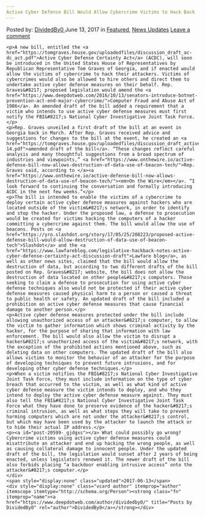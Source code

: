 ```yaml
---
Active Cyber Defense Bill Would Allow Cybercrime Victims to Hack Back
---
```

<article class="post-listing post-20599 post type-post status-publish format-standard has-post-thumbnail hentry 
    <div class="post-inner">
        <span>Posted by: <a href="https://www.deepdotweb.com/author/dividedby0/" title="">DividedBy0 </a></span>
    <span>June 13, 2017</span>
    <span>in <a href="https://www.deepdotweb.com/category/deepdot-news/" rel="category tag">Featured</a>, <a href="https://www.deepdotweb.com/category/news-updates/" rel="category tag">News Updates</a></span>
    <span><a href="https://www.deepdotweb.com/2017/06/13/active-cyber-defense-bill-would-allow-cybercrime/#respond">Leave a comment</a></span>
    </p>
    <div class="clear"></div>
    
    <p>A new bill, entitled the <a href="https://tomgraves.house.gov/uploadedfiles/discussion_draft_ac-dc_act.pdf">Active Cyber Defense Certainty Act</a> (ACDC), will soon be introduced in the United States House of Representatives by Republican Representative Tom Graves of Georgia, and if enacted would allow the victims of cybercrime to hack their attackers. Victims of cybercrimes would also be allowed to hire others and direct them to undertake active cyber defense measures on their behalf. Rep. Graves&#8217; proposed legislation would amend the <a href="https://www.deepdotweb.com/2016/10/13/senators-introduce-botnet-prevention-act-end-major-cybercrime/">Computer Fraud and Abuse Act of 1986</a>. An amended draft of the bill added a requirement that a victim who intends to use active cyber defense measures must first notify the FBI&#8217;s National Cyber Investigative Joint Task Force.</p>
    <p>Rep. Graves unveiled a first draft of the bill at an event in Georgia back in March. After Rep. Graves received advice and suggestions for changes to the bill at the event, he created an <a href="https://tomgraves.house.gov/uploadedfiles/discussion_draft_active_cyber_defense_certainty_act_2.0_rep._tom_graves_ga-14.pdf">amended draft of the bill</a>. “These changes reflect careful analysis and many thoughtful suggestions from a broad spectrum of industries and viewpoints,” <a href="https://www.onthewire.io/active-defense-bill-now-allows-destruction-of-data-use-of-beacon-tech/">Rep. Graves said, according to </a><a href="https://www.onthewire.io/active-defense-bill-now-allows-destruction-of-data-use-of-beacon-tech/"><em>On the Wire</em></a>. “I look forward to continuing the conversation and formally introducing ACDC in the next few weeks.”</p>
    <p>The bill is intended to enable the victims of a cybercrime to deploy certain active cyber defense measures against hackers who are located outside of the victim&#8217;s network, in order to identify and stop the hacker. Under the proposed law, a defense to prosecution would be created for victims hacking the computers of a hacker committing a cybercrime against them. The bill would allow the use of beacons. Posts on <a href="https://yro.slashdot.org/story/17/05/25/208223/proposed-active-defense-bill-would-allow-destruction-of-data-use-of-beacon-tech">Slashdot</a> and the <a href="https://www.lawfareblog.com/legislative-hackback-notes-active-cyber-defense-certainty-act-discussion-draft">Lawfare blog</a>, as well as other news sites, claimed that the bill would allow the destruction of data, but according to two different drafts of the bill posted on Rep. Graves&#8217; website, the bill does not allow the destruction of data located on other people&#8217;s computers. Those seeking to claim a defense to prosecution for using active cyber defense techniques also would not be protected if their active cyber defense measures caused physical harm to a person or caused a threat to public health or safety. An updated draft of the bill included a prohibition on active cyber defense measures that cause financial damage to another person.</p>
    <p>Active cyber defense measures protected under the bill include allowing unauthorized access of an attacker&#8217;s computer, to allow the victim to gather information which shows criminal activity by the hacker, for the purpose of sharing that information with law enforcement. The bill would also allow the victim to disrupt a hacker&#8217;s unauthorized access of the victim&#8217;s network, with the exception of the prohibited actions mentioned above, such as deleting data on other computers. The updated draft of the bill also allows victims to monitor the behavior of an attacker for the purpose of developing techniques to prevent future intrusions, and for developing other cyber defense techniques.</p>
    <p>When a victim notifies the FBI&#8217;s National Cyber Investigative Joint Task Force, they must include information on the type of cyber breach that occurred to the victim, as well as what kind of active cyber defense measure the victim intends to deploy, and who they intend to deploy the active cyber defense measure against. They must also tell the FBI&#8217;s National Cyber Investigative Joint Task Force what they have done to preserve evidence of the hacker&#8217;s criminal intrusion, as well as what steps they will take to prevent harming computers which are not under the attacker&#8217;s control, but which may have been used by the attacker to launch the attack or to hide their actual IP address.</p>
    <p><a id="post-20599-_gjdgxs"></a> What could possibly go wrong? Cybercrime victims using active cyber defense measures could misattribute an attacker and end up hacking the wrong people, as well as causing collateral damage to innocent people. Under the updated draft of the bill, the legislation would sunset after 2 years of being enacted, unless legislators renewed it. The newer draft of the bill also forbids placing “a backdoor enabling intrusive access” onto the attacker&#8217;s computer.</p>
    </div>
    <span style="display:none" class="updated">2017-06-13</span>
    <div style="display:none" class="vcard author" itemprop="author" itemscope itemtype="http://schema.org/Person"><strong class="fn" itemprop="name"><a href="https://www.deepdotweb.com/author/dividedby0/" title="Posts by DividedBy0" rel="author">DividedBy0</a></strong></div>
    
